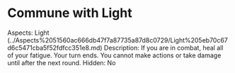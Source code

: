 # Commune with Light

Aspects: Light (../Aspects%2051560ac666db47f7a87735a87d8c0729/Light%205eb70c67d6c5471cba5f52fdfcc351e8.md)
Description: If you are in combat, heal all of your fatigue. Your turn ends. You cannot make actions or take damage until after the next round.
Hidden: No
